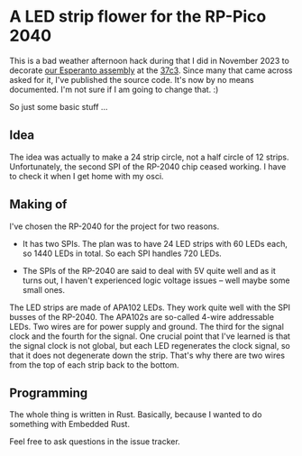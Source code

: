 # A LED strip flower for the RP-Pico 2040

This is a bad weather afternoon hack during that I did in November 2023 to
decorate [our Esperanto assembly](https://events.ccc.de/congress/2023/hub/en/assembly/esperanto/)
at the [37c3](https://events.ccc.de/congress/2023/infos/startpage.html).  Since
many that came across asked for it, I've published the source code. It's now by no
means documented.  I'm not sure if I am going to change that.  :)

So just some basic stuff …


## Idea

The idea was actually to make a 24 strip circle, not a half circle of 12
strips.  Unfortunately, the second SPI of the RP-2040 chip ceased working. I
have to check it when I get home with my osci.


## Making of

I've chosen the RP-2040 for the project for two reasons.

* It has two SPIs. The plan was to have 24 LED strips with 60 LEDs each, so
  1440 LEDs in total. So each SPI handles 720 LEDs.

* The SPIs of the RP-2040 are said to deal with 5V quite well and as it turns
  out, I haven't experienced logic voltage issues – well maybe some small ones.

The LED strips are made of APA102 LEDs.  They work quite well with the SPI
busses of the RP-2040.  The APA102s are so-called 4-wire addressable LEDs.  Two
wires are for power supply and ground. The third for the signal clock and the
fourth for the signal.  One crucial point that I've learned is that the signal
clock is not global, but each LED regenerates the clock signal, so that it does
not degenerate down the strip.  That's why there are two wires from the top of
each strip back to the bottom.


## Programming

The whole thing is written in Rust. Basically, because I wanted to do something
with Embedded Rust.


Feel free to ask questions in the issue tracker.
